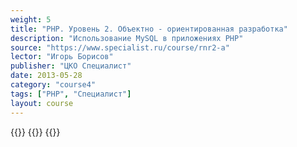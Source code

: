 ```yaml
---
weight: 5
title: "PHP. Уровень 2. Объектно - ориентированная разработка"
description: "Использование MySQL в приложениях PHP"
source: "https://www.specialist.ru/course/rnr2-a"
lector: "Игорь Борисов"
publisher: "ЦКО Специалист"
date: 2013-05-28
category: "course4"
tags: ["PHP", "Специалист"]
layout: course
---
```

{{<players>}}
    {{<protonvideo bf3468ef80a5057909109affdbea2ce1>}}
{{</players>}}
